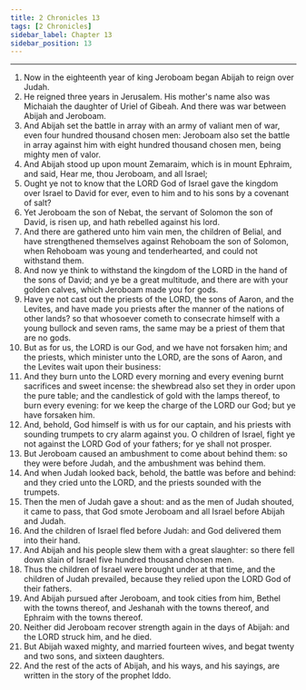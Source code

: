 ```yaml
---
title: 2 Chronicles 13
tags: [2 Chronicles]
sidebar_label: Chapter 13
sidebar_position: 13
---
```


---
1. Now in the eighteenth year of king Jeroboam began Abijah to reign over Judah.
2. He reigned three years in Jerusalem. His mother's name also was Michaiah the daughter of Uriel of Gibeah. And there was war between Abijah and Jeroboam.
3. And Abijah set the battle in array with an army of valiant men of war, even four hundred thousand chosen men: Jeroboam also set the battle in array against him with eight hundred thousand chosen men, being mighty men of valor.
4. And Abijah stood up upon mount Zemaraim, which is in mount Ephraim, and said, Hear me, thou Jeroboam, and all Israel;
5. Ought ye not to know that the LORD God of Israel gave the kingdom over Israel to David for ever, even to him and to his sons by a covenant of salt?
6. Yet Jeroboam the son of Nebat, the servant of Solomon the son of David, is risen up, and hath rebelled against his lord.
7. And there are gathered unto him vain men, the children of Belial, and have strengthened themselves against Rehoboam the son of Solomon, when Rehoboam was young and tenderhearted, and could not withstand them.
8. And now ye think to withstand the kingdom of the LORD in the hand of the sons of David; and ye be a great multitude, and there are with your golden calves, which Jeroboam made you for gods.
9. Have ye not cast out the priests of the LORD, the sons of Aaron, and the Levites, and have made you priests after the manner of the nations of other lands? so that whosoever cometh to consecrate himself with a young bullock and seven rams, the same may be a priest of them that are no gods.
10. But as for us, the LORD is our God, and we have not forsaken him; and the priests, which minister unto the LORD, are the sons of Aaron, and the Levites wait upon their business:
11. And they burn unto the LORD every morning and every evening burnt sacrifices and sweet incense: the shewbread also set they in order upon the pure table; and the candlestick of gold with the lamps thereof, to burn every evening: for we keep the charge of the LORD our God; but ye have forsaken him.
12. And, behold, God himself is with us for our captain, and his priests with sounding trumpets to cry alarm against you. O children of Israel, fight ye not against the LORD God of your fathers; for ye shall not prosper.
13. But Jeroboam caused an ambushment to come about behind them: so they were before Judah, and the ambushment was behind them.
14. And when Judah looked back, behold, the battle was before and behind: and they cried unto the LORD, and the priests sounded with the trumpets.
15. Then the men of Judah gave a shout: and as the men of Judah shouted, it came to pass, that God smote Jeroboam and all Israel before Abijah and Judah.
16. And the children of Israel fled before Judah: and God delivered them into their hand.
17. And Abijah and his people slew them with a great slaughter: so there fell down slain of Israel five hundred thousand chosen men.
18. Thus the children of Israel were brought under at that time, and the children of Judah prevailed, because they relied upon the LORD God of their fathers.
19. And Abijah pursued after Jeroboam, and took cities from him, Bethel with the towns thereof, and Jeshanah with the towns thereof, and Ephraim with the towns thereof.
20. Neither did Jeroboam recover strength again in the days of Abijah: and the LORD struck him, and he died.
21. But Abijah waxed mighty, and married fourteen wives, and begat twenty and two sons, and sixteen daughters.
22. And the rest of the acts of Abijah, and his ways, and his sayings, are written in the story of the prophet Iddo.